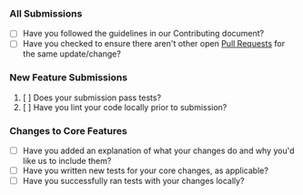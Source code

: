 ### All Submissions

- [ ] Have you followed the guidelines in our Contributing document?
- [ ] Have you checked to ensure there aren't other open [Pull Requests](../../../pulls) for the same update/change?

### New Feature Submissions

1. [ ] Does your submission pass tests?
2. [ ] Have you lint your code locally prior to submission?

### Changes to Core Features

- [ ] Have you added an explanation of what your changes do and why you'd like us to include them?
- [ ] Have you written new tests for your core changes, as applicable?
- [ ] Have you successfully ran tests with your changes locally?

